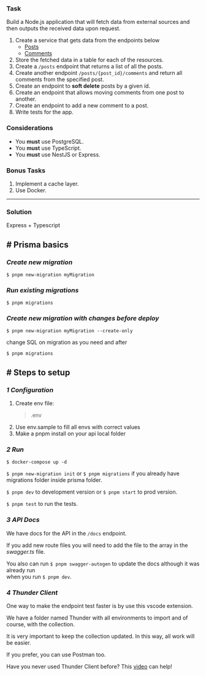 ### Task

Build a Node.js application that will fetch data from external sources and then outputs the received data upon request.

1. Create a service that gets data from the endpoints below
   - [Posts](https://www.scalablepath.com/api/test/test-posts)
   - [Comments](https://www.scalablepath.com/api/test/test-comments)
2. Store the fetched data in a table for each of the resources.
3. Create a `/posts` endpoint that returns a list of all the posts.
4. Create another endpoint `/posts/{post_id}/comments` and return all comments from the specified post.
5. Create an endpoint to **soft delete** posts by a given id.
6. Create an endpoint that allows moving comments from one post to another.
7. Create an endpoint to add a new comment to a post.
8. Write tests for the app.

### Considerations

- You **must** use PostgreSQL.
- You **must** use TypeScript.
- You **must** use NestJS or Express.

### Bonus Tasks

1. Implement a cache layer.
2. Use Docker.

----------------------------------------------------------------------------------------------------------------------------

### Solution

Express + Typescript

## # Prisma basics

### *Create new migration*
`$ pnpm new-migration myMigration`

### *Run existing migrations*
`$ pnpm migrations`

### *Create new migration with changes before deploy*
`$ pnpm new-migration myMigration --create-only`

change SQL on migration as you need and after

`$ pnpm migrations`

## # Steps to setup

### *1 Configuration*

1. Create env file:
   >.env
2. Use env.sample to fill all envs with correct values
3. Make a pnpm install on your api local folder

### *2 Run*
`$ docker-compose up -d`

`$ pnpm new-migration init` or `$ pnpm migrations` if you already have migrations folder inside prisma folder.

`$ pnpm dev` to development version or `$ pnpm start` to prod version.

`$ pnpm test` to run the tests.

### *3 API Docs*
We have docs for the API in the `/docs` endpoint.

If you add new route files you will need to add the file to the array in the *swagger.ts* file.

You also can run `$ pnpm swagger-autogen` to update the docs although it was already run  
when you run `$ pnpm dev`.

### *4 Thunder Client*
One way to make the endpoint test faster is by use this vscode extension.

We have a folder named Thunder with all environments to import and of course, with the collection.

It is very important to keep the collection updated. In this way, all work will be easier.

If you prefer, you can use Postman too.

Have you never used Thunder Client before? This [video](https://www.youtube.com/watch?v=6D0tz7tc-k0) can help!
